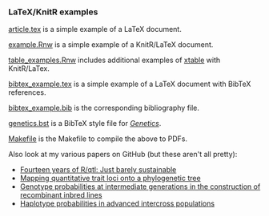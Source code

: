 ### LaTeX/KnitR examples

[article.tex](article.tex) is a simple example of a LaTeX document.

[example.Rnw](example.Rnw) is a simple example of a KnitR/LaTeX
document.

[table_examples.Rnw](table_examples.Rnw) includes additional examples
of [xtable](http://cran.r-project.org/web/packages/xtable) with KnitR/LaTex.

[bibtex_example.tex](bibtex_example.tex) is a simple example of a
LaTeX document with BibTeX references.

[bibtex_example.bib](bibtex_example.bib) is the corresponding
bibliography file.

[genetics.bst](genetics.bst) is a BibTeX style file for [_Genetics_](http://www.genetics.org).

[Makefile](Makefile) is the Makefile to compile the above to PDFs.

Also look at my various papers on GitHub (but these aren't all pretty):

- [Fourteen years of R/qtl: Just barely sustainable](https://github.com/kbroman/Paper_Rqtl_Experiences)
- [Mapping quantitative trait loci onto a phylogenetic tree](http://github.com/kbroman/phyloQTLpaper)
- [Genotype probabilities at intermediate generations in the construction of recombinant inbred lines](http://github.com/kbroman/preCCProbPaper)
- [Haplotype probabilities in advanced intercross populations](http://github.com/kbroman/ailProbPaper)
